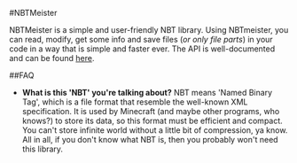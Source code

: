 #NBTMeister

NBTMeister is a simple and user-friendly NBT library.
Using NBTmeister, you can read, modify, get some info and save files (*or only file parts*) in your code in a way
that is simple and faster ever. The API is well-documented and can be found [here](http://www.perdu.com).

##FAQ

* **What is this 'NBT' you're talking about?**
NBT means 'Named Binary Tag', which is a file format that resemble the well-known XML specification. It is used by Minecraft (and maybe
other programs, who knows?) to store its data, so this format must be efficient and compact. You can't store infinite
world without a little bit of compression, ya know.
All in all, if you don't know what NBT is, then you probably won't need this library.
